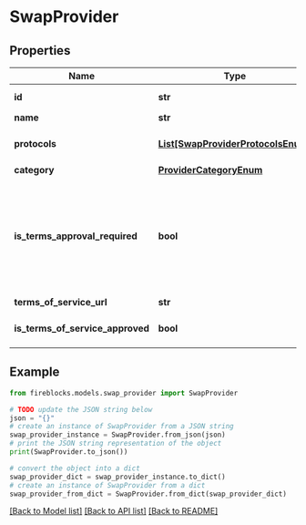 # SwapProvider


## Properties

Name | Type | Description | Notes
------------ | ------------- | ------------- | -------------
**id** | **str** | The uuid that identifies the provider | 
**name** | **str** | Name of the provider | 
**protocols** | [**List[SwapProviderProtocolsEnum]**](SwapProviderProtocolsEnum.md) | List of supported protocols. Protocols are specific per provider | 
**category** | [**ProviderCategoryEnum**](ProviderCategoryEnum.md) |  | 
**is_terms_approval_required** | **bool** | Indicates whether the terms of service are required for the provider. if &#x60;true&#x60;, the user must approve the terms of service before using the provider. otherwise, &#x60;termsOfServiceUrl&#x60; and &#x60;isTermsOfServiceApproved&#x60; are not shown under the provider data. | 
**terms_of_service_url** | **str** | URL to the terms of service | [optional] 
**is_terms_of_service_approved** | **bool** | Indicates whether the terms of service are approved by the user | [optional] 

## Example

```python
from fireblocks.models.swap_provider import SwapProvider

# TODO update the JSON string below
json = "{}"
# create an instance of SwapProvider from a JSON string
swap_provider_instance = SwapProvider.from_json(json)
# print the JSON string representation of the object
print(SwapProvider.to_json())

# convert the object into a dict
swap_provider_dict = swap_provider_instance.to_dict()
# create an instance of SwapProvider from a dict
swap_provider_from_dict = SwapProvider.from_dict(swap_provider_dict)
```
[[Back to Model list]](../README.md#documentation-for-models) [[Back to API list]](../README.md#documentation-for-api-endpoints) [[Back to README]](../README.md)


